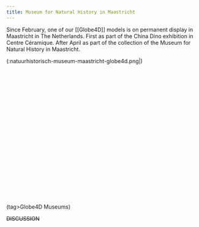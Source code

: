 ```yaml
---
title: Museum for Natural History in Maastricht
---
```

Since February, one of our [[Globe4D]] models is on permanent display in Maastricht in The Netherlands. First as part of the China Dino exhibition in Centre Céramique. After April as part of the collection of the Museum for Natural History in Maastricht.

(:natuurhistorisch-museum-maastricht-globe4d.png|)

<html><object style="height: 335px; width: 550px"><param name="movie" value="http://www.youtube.com/v/_HBAwzF9uMk?version=3&feature=player_profilepage"><param name="allowFullScreen" value="true"><param name="allowScriptAccess" value="always"><embed src="http://www.youtube.com/v/_HBAwzF9uMk?version=3&feature=player_profilepage" type="application/x-shockwave-flash" allowfullscreen="true" allowScriptAccess="always" width="550" height="335"></object></html>

(tag>Globe4D Museums)

~~DISCUSSION~~
